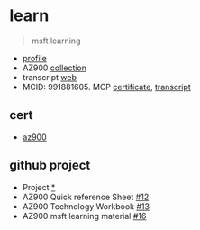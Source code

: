 # learn

> msft learning

- [profile](https://docs.microsoft.com/en-us/users/andreiciprianpopescu-8552/)
- AZ900 [collection](https://docs.microsoft.com/en-us/users/andreiciprianpopescu-8552/collections/47p6a6zqd8j7w2) 
- transcript [web](https://docs.microsoft.com/en-us/users/andreiciprianpopescu-8552/transcript)
- MCID: 991881605. MCP [certificate](https://mcptnc.microsoft.com/certificate?AttemptMsaSilentAuth=true&wa=wsignin1.0), [transcript](https://mcptnc.microsoft.com/transcript) 

## cert

- [az900](./learn/az900.md)

## github project

- Project [*](https://github.com/illegitimis/Tutorial/projects/1)
- AZ900 Quick reference Sheet [#12](https://github.com/illegitimis/Tutorial/issues/12)
- AZ900 Technology Workbook [#13](https://github.com/illegitimis/Tutorial/issues/13)
- AZ900 msft learning material [#16](https://github.com/illegitimis/Tutorial/issues/16)